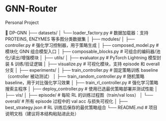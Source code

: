 # GNN-Router
Personal Project

📁 DP-GNN
├── datasets/
│   └── loader_factory.py             # 数据加载器：支持 PROTEINS, ENZYMES 等多图分类数据集
│
├── modules/
│   ├── controller.py                 # 强化学习控制器，用于策略生成
│   ├── composed_model.py             # 模块化 GNN 组合模型入口
│   ├── composable_blocks.py          # 可组合的编码器/池化/读出/增强模块
│
├── utils/
│   ├── evaluator.py                  # PyTorch Lightning 模型封装 & 训练/验证逻辑
│   ├── visualize.py                  # 可视化模块，支持 episode 和 overall 分支
│
├── experiments/
│   ├── train_controller.py           # 固定策略训练 baseline（controller 被动测试）
│   ├── train_random_controller.py    # 随机策略 baseline，用于对比强化学习效果
│   ├── train_rl_controller.py        # 强化学习策略搜索主程序
│   ├── deploy_controller.py          # 使用已选最优策略部署并测试性能
│
├── vis/
│   ├── episode/                      # 每轮 RL 的训练过程图（train/val loss）
│   └── overall/                      # 所有 episode 过程中的 val acc 与损失可视化
│
├── best_strategy.json                # RL 训练后保存的最优策略组合
└── README.md                         # 项目说明文档（建议将本结构粘贴进此处）
